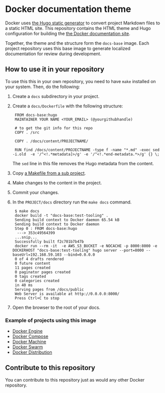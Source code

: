 # Docker documentation theme

Docker uses [the Hugo static generator](http://gohugo.io/overview/introduction/) to convert project Markdown files to a static HTML site. This repository contains the HTML theme and Hugo configuration for building the [the Docker documentation site](https://docs.docker.com).  

Together, the theme and the structure form the `docs-base` image. Each project repository uses this base image to generate localized documentation for review during development. 



## How to use it in your repository

To use this this in your own repository, you need to have `make` installed on your system.  Then, do the following:

1. Create a `docs` subdirectory in your project.

2. Create a `docs/Dockerfile` with the following structure:

        FROM docs-base:hugo
        MAINTAINER YOUR NAME <YOUR_EMAIL> (@yourgithubhandle)

        # to get the git info for this repo
        COPY . /src

        COPY . /docs/content/PROJECTNAME/

        RUN find /docs/content/PROJECTNAME -type f -name "*.md" -exec sed -i.old  -e '/^<!.*metadata]>/g' -e '/^<!.*end-metadata.*>/g' {} \;
        
     The `sed` line in this file removes the Hugo metadata from the content.
     
3. Copy [a Makefile from a sub project](https://github.com/docker/swarm/blob/master/docs/Makefile).

4. Make changes to the content in the project.

5. Commit your changes.

6. In the `PROJECT/docs` directory run the `make docs` command.

        $ make docs
        docker build -t "docs-base:test-tooling" .
        Sending build context to Docker daemon 65.54 kB
        Sending build context to Docker daemon 
        Step 0 : FROM docs-base:hugo
         ---> 353c49564399
        ...snip...
        Successfully built f2c701b7b47b
        docker run --rm -it  -e AWS_S3_BUCKET -e NOCACHE -p 8000:8000 -e DOCKERHOST "docs-base:test-tooling" hugo server --port=8000 --baseUrl=192.168.59.103 --bind=0.0.0.0
        0 of 4 drafts rendered
        0 future content 
        11 pages created
        0 paginator pages created
        0 tags created
        0 categories created
        in 40 ms
        Serving pages from /docs/public
        Web Server is available at http://0.0.0.0:8000/
        Press Ctrl+C to stop
        
7. Open the browser to the root of your docs.

### Example of projects using this image 

- [Docker Engine](https://github.com/docker/docker)
- [Docker Compose](https://github.com/docker/compose)
- [Docker Machine](https://github.com/docker/machine)
- [Docker Swarm](https://github.com/docker/swarm)
- [Docker Distribution](https://github.com/docker/distribution)

## Contribute to this repository

You can contribute to this repository just as would any other Docker repository.  


